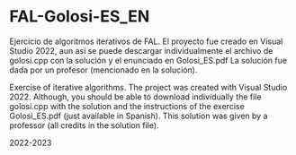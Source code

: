 # FAL-Golosi-ES_EN
Ejercicio de algoritmos iterativos de FAL. El proyecto fue creado en Visual Studio 2022, aun así se puede descargar individualmente el archivo de golosi.cpp con la solución y el enunciado en Golosi_ES.pdf La solución fue dada por un profesor (mencionado en la solución).

Exercise of iterative algorithms. The project was created with Visual Studio 2022. Although, you should be able to download individually the file golosi.cpp with the solution and the instructions of the exercise Golosi_ES.pdf (just available in Spanish). This solution was given by a professor (all credits in the solution file).

2022-2023
